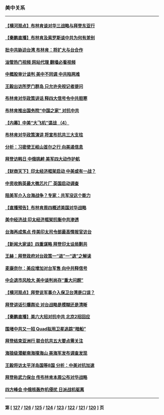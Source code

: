 ### 美中关系
---
#### [【横河观点】布林肯谈对华三战略与拜登东亚行](../../pages/nf1412576/n13746248.md?05271245) 
#### [【秦鹏直播】布林肯及索罗斯谈中共为何有差别](../../pages/nf1412576/n13746199.md?05271245) 
#### [批中共胁迫台湾 布林肯：将扩大与台合作](../../pages/nf1412576/n13746184.md?05271245) 
#### [油管热门视频 网站代理 翻墙必看视频](http://209.222.30.114:81/youtube.html?05271245)
#### [中概股审计谈判 美中不同调 中共陷两难](../../pages/nf1412576/n13746049.md?05271245) 
#### [王毅出访所罗门群岛 只允许央视记者提问](../../pages/nf1412576/n13746105.md?05271245) 
#### [布林肯对华政策讲话 释四大信号令中共胆寒](../../pages/nf1412576/n13746116.md?05271245) 
#### [布林肯推出国务院“中国之家” 对抗中共](../../pages/nf1412576/n13746025.md?05271245) 
#### [【内幕】中美“大飞机”谍战 （4）](../../pages/nf1412576/n13745555.md?05271245) 
#### [布林肯对华政策演讲 将宣布抗共三大支柱](../../pages/nf1412576/n13745974.md?05271245) 
#### [分析：习密使王岐山首尔之行 向美递信息](../../pages/nf1412576/n13745482.md?05271245) 
#### [拜登访韩日 中俄挑衅 美军四大动作护航](../../pages/nf1412576/n13745423.md?05271245) 
#### [【财商天下】印太经济框架启动 中美或有一战？](../../pages/nf1412576/n13745214.md?05271245) 
#### [中资收购英最大微芯片厂 英国启动调查](../../pages/nf1412576/n13745209.md?05271245) 
#### [阻美军介入台海战争？专家：共军没这个能力](../../pages/nf1412576/n13745064.md?05271245) 
#### [【直播预告】布林肯周四概述美国对华战略](../../pages/nf1412576/n13745109.md?05271245) 
#### [美中经济战 印太经济框架抗衡中共渗透](../../pages/nf1412576/n13744604.md?05271245) 
#### [台海再成焦点 传美印太司令部最高情报官访台](../../pages/nf1412576/n13744969.md?05271245) 
#### [【新闻大家谈】四重谋略 拜登印太设局剿共](../../pages/nf1412576/n13744616.md?05271245) 
#### [王赫：拜登政府对台政策一“进”一“退”之解读](../../pages/nf1412576/n13744611.md?05271245) 
#### [麦康奈尔：美应增加对台军售 向中共释信号](../../pages/nf1412576/n13744626.md?05271245) 
#### [中企退市风险大 美中谈判尚存“重大问题”](../../pages/nf1412576/n13744554.md?05271245) 
#### [【横河观点】拜登说军事介入保卫台湾是口误？](../../pages/nf1412576/n13744504.md?05271245) 
#### [拜登讲话引爆舆论 对台战略是模糊还是清晰](../../pages/nf1412576/n13744490.md?05271245) 
#### [【秦鹏直播】美六大招对抗中共 北京2招回应](../../pages/nf1412576/n13744499.md?05271245) 
#### [围堵中共又一招 Quad拟用卫星追踪“暗船”](../../pages/nf1412576/n13744412.md?05271245) 
#### [拜登结束亚洲行 联合抗共五大要点需关注](../../pages/nf1412576/n13744373.md?05271245) 
#### [海狼级潜艇南海撞海山 美海军发布调查发现](../../pages/nf1412576/n13744438.md?05271245) 
#### [王毅将访太平洋岛国等8国 分析：中美对抗加速](../../pages/nf1412576/n13743965.md?05271245) 
#### [拜登称武力保台 传布林肯本周公布对华战略](../../pages/nf1412576/n13744378.md?05271245) 
#### [四方峰会 中俄核轰炸机侵扰 日派战机驱离](../../pages/nf1412576/n13744375.md?05271245) 

---
#### 第 [ [127](./127.md?05271245) / [126](./126.md?05271245) / [125](./125.md?05271245) / [124](./124.md?05271245) / [123](./123.md?05271245) / [122](./122.md?05271245) / [121](./121.md?05271245) / [120](./120.md?05271245) ] 页
